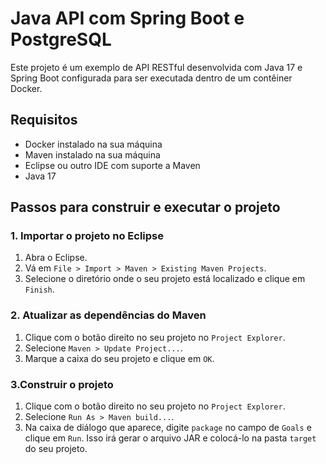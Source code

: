 # Java API com Spring Boot e PostgreSQL


Este projeto é um exemplo de API RESTful desenvolvida com Java 17 e Spring Boot configurada para ser executada dentro de um contêiner Docker. 

## Requisitos

- Docker instalado na sua máquina
- Maven instalado na sua máquina
- Eclipse ou outro IDE com suporte a Maven
- Java 17

## Passos para construir e executar o projeto

### 1. Importar o projeto no Eclipse

1. Abra o Eclipse.
2. Vá em `File > Import > Maven > Existing Maven Projects`.
3. Selecione o diretório onde o seu projeto está localizado e clique em `Finish`.

### 2. Atualizar as dependências do Maven

1. Clique com o botão direito no seu projeto no `Project Explorer`.
2. Selecione `Maven > Update Project...`.
3. Marque a caixa do seu projeto e clique em `OK`.

### 3.Construir o projeto
1. Clique com o botão direito no seu projeto no `Project Explorer`.
2. Selecione `Run As > Maven build...`.
3. Na caixa de diálogo que aparece, digite `package` no campo de `Goals` e clique em `Run`.
Isso irá gerar o arquivo JAR e colocá-lo na pasta `target` do seu projeto.
